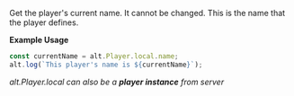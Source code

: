 Get the player's current name. It cannot be changed.
This is the name that the player defines.

**Example Usage**

```js
const currentName = alt.Player.local.name;
alt.log(`This player's name is ${currentName}`);
```

_alt.Player.local can also be a **player instance** from server_
